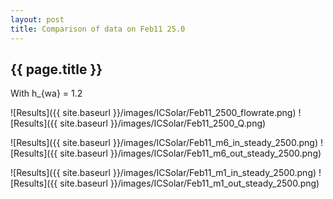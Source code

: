 ```yaml
---
layout: post
title: Comparison of data on Feb11 25.0
---
```

{{ page.title }}
-----------------
With h_{wa} = 1.2

![Results]({{ site.baseurl }}/images/ICSolar/Feb11_2500_flowrate.png) ![Results]({{ site.baseurl }}/images/ICSolar/Feb11_2500_Q.png)

![Results]({{ site.baseurl }}/images/ICSolar/Feb11_m6_in_steady_2500.png) ![Results]({{ site.baseurl }}/images/ICSolar/Feb11_m6_out_steady_2500.png)

![Results]({{ site.baseurl }}/images/ICSolar/Feb11_m1_in_steady_2500.png) ![Results]({{ site.baseurl }}/images/ICSolar/Feb11_m1_out_steady_2500.png)

